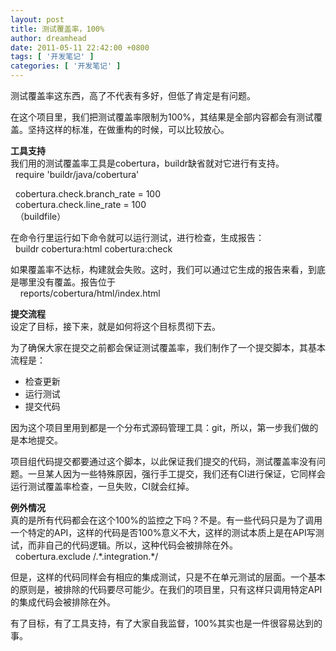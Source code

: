 ```yaml
---
layout: post
title: 测试覆盖率，100%
author: dreamhead
date: 2011-05-11 22:42:00 +0800
tags: [ '开发笔记' ]
categories: [ '开发笔记' ]
---
```


测试覆盖率这东西，高了不代表有多好，但低了肯定是有问题。

在这个项目里，我们把测试覆盖率限制为100%，其结果是全部内容都会有测试覆盖。坚持这样的标准，在做重构的时候，可以比较放心。

**工具支持**  
我们用的测试覆盖率工具是cobertura，buildr缺省就对它进行有支持。  
&nbsp; require 'buildr/java/cobertura'

&nbsp; cobertura.check.branch\_rate = 100  
&nbsp; cobertura.check.line\_rate = 100  
&nbsp; （buildfile）

在命令行里运行如下命令就可以运行测试，进行检查，生成报告：  
&nbsp; buildr cobertura:html cobertura:check

如果覆盖率不达标，构建就会失败。这时，我们可以通过它生成的报告来看，到底是哪里没有覆盖。报告位于  
&nbsp; &nbsp; reports/cobertura/html/index.html

**提交流程**  
设定了目标，接下来，就是如何将这个目标贯彻下去。

为了确保大家在提交之前都会保证测试覆盖率，我们制作了一个提交脚本，其基本流程是：

- 检查更新
- 运行测试
- 提交代码

因为这个项目里用到都是一个分布式源码管理工具：git，所以，第一步我们做的是本地提交。

项目组代码提交都要通过这个脚本，以此保证我们提交的代码，测试覆盖率没有问题。一旦某人因为一些特殊原因，强行手工提交，我们还有CI进行保证，它同样会运行测试覆盖率检查，一旦失败，CI就会红掉。

**例外情况**  
真的是所有代码都会在这个100%的监控之下吗？不是。有一些代码只是为了调用一个特定的API，这样的代码是否100%意义不大，这样的测试本质上是在API写测试，而非自己的代码逻辑。所以，这种代码会被排除在外。  
&nbsp; cobertura.exclude /.\*.integration.\*/

但是，这样的代码同样会有相应的集成测试，只是不在单元测试的层面。一个基本的原则是，被排除的代码要尽可能少。在我们的项目里，只有这样只调用特定API的集成代码会被排除在外。

有了目标，有了工具支持，有了大家自我监督，100%其实也是一件很容易达到的事。


